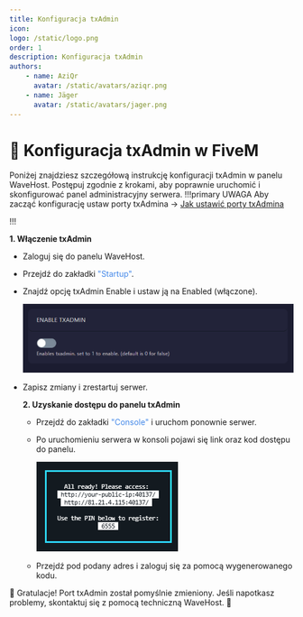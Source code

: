 ```yaml
---
title: Konfiguracja txAdmin
icon: 
logo: /static/logo.png
order: 1
description: Konfiguracja txAdmin
authors:
    - name: AziQr
      avatar: /static/avatars/aziqr.png
    - name: Jäger
      avatar: /static/avatars/jager.png
---
```


# 🔧 Konfiguracja txAdmin w FiveM
Poniżej znajdziesz szczegółową instrukcję konfiguracji txAdmin w panelu WaveHost. Postępuj zgodnie z krokami, aby poprawnie uruchomić i skonfigurować panel administracyjny serwera.
!!!primary UWAGA
Aby zacząć konfigurację ustaw porty txAdmina -> [Jak ustawić porty txAdmina](https://wavehost.github.io/wiki/fivem/port_txadmin/)

!!!


**1. Włączenie txAdmin**
- Zaloguj się do panelu WaveHost.
- Przejdź do zakładki <span style="color:rgb(67, 136, 233);">"Startup"</span>.
- Znajdź opcję txAdmin Enable i ustaw ją na Enabled (włączone).

    ![](/static/fivem/konfiguracja_txadmin1.png)

- Zapisz zmiany i zrestartuj serwer.

  **2. Uzyskanie dostępu do panelu txAdmin**
  - Przejdź do zakładki <span style="color:rgb(67, 136, 233);">"Console"</span> i uruchom ponownie serwer.
  - Po uruchomieniu serwera w konsoli pojawi się link oraz kod dostępu do panelu.

      ![](/static/fivem/konfiguracja_txadmin2.png)
    
  - Przejdź pod podany adres i zaloguj się za pomocą wygenerowanego kodu.

🎉 Gratulacje! Port txAdmin został pomyślnie zmieniony. Jeśli napotkasz problemy, skontaktuj się z pomocą techniczną WaveHost. 🚀
